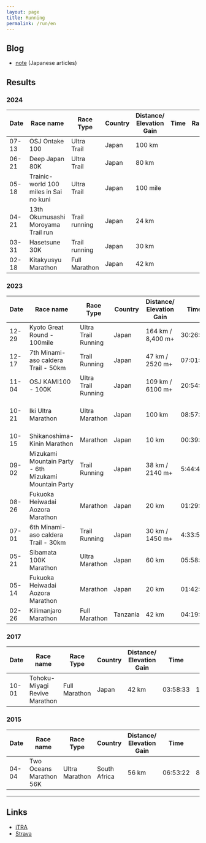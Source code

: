 ```yaml
---
layout: page
title: Running
permalink: /run/en
---
```


## Blog
- [note](https://note.com/nichiyoshi/m/m974baf4333c6) (Japanese articles)

## Results

### 2024

|Date|Race name|Race Type|Country|Distance/ Elevation Gain|Time|Ranking|
|----|----|----|----|----|----|----|
|07-13|OSJ Ontake 100|Ultra Trail|Japan|100 km|||
|06-21|Deep Japan 80K|Ultra Trail|Japan|80 km|||
|05-18|Trainic-world 100 miles in Sai no kuni|Ultra Trail|Japan|100 mile|||
|04-21|13th Okumusashi Moroyama Trail run|Trail running|Japan|24 km|||
|03-31|Hasetsune 30K|Trail running|Japan|30 km|||
|02-18|Kitakyusyu Marathon|Full Marathon|Japan|42 km|||

### 2023

|Date|Race name|Race Type|Country|Distance/ Elevation Gain|Time|Ranking|
|----|----|----|----|----|----|----|
|12-29|Kyoto Great Round - 100mile|Ultra Trail Running|Japan|164 km / 8,400 m+|30:26:23 | 12/38|
|12-17|7th Minami-aso caldera Trail - 50km|Trail Running|Japan|47 km / 2520 m+|07:01:38 | 17 / 148|
|11-04|OSJ KAMI100 - 100K|Ultra Trail Running|Japan|109 km / 6100 m+|20:54:24|54 / 157|
|10-21|Iki Ultra Marathon|Ultra Marathon|Japan|100 km|08:57:41 | 15/292 (3rd prize in 30's 🥉)|
|10-15|Shikanoshima-Kinin Marathon|Marathon|Japan|10 km|00:39:08 | 15/118|
|09-02|Mizukami Mountain Party - 6th Mizukami Mountain Party |Trail Running|Japan|38 km / 2140 m+|5:44:47|12 / 154|
|08-26|Fukuoka Heiwadai Aozora Marathon|Marathon|Japan|20 km|01:29:00 | 3/??? 🥉|
|07-01|6th Minami-aso caldera Trail - 30km|Trail Running|Japan|30 km / 1450 m+|4:33:51|14 / 282|
|05-21|Sibamata 100K Marathon|Ultra Marathon|Japan|60 km|05:58:50 | 43/270|
|05-14|Fukuoka Heiwadai Aozora Marathon|Marathon|Japan|20 km|01:42:56 | 12/???|
|02-26|Kilimanjaro Marathon|Full Marathon|Tanzania|42 km|04:19:58 | 289/734|

### 2017

|Date|Race name|Race Type|Country|Distance/ Elevation Gain|Time|Ranking|
|----|----|----|----|----|----|----|
|10-01|Tohoku-Miyagi Revive Marathon|Full Marathon|Japan|42 km|03:58:33 | 1,157/7,373|

### 2015

|Date|Race name|Race Type|Country|Distance/ Elevation Gain|Time|Ranking|
|----|----|----|----|----|----|----|
|04-04|Two Oceans Marathon 56K|Ultra Marathon|South Africa|56 km|06:53:22 | 8,182/8,721|


---

## Links

- [iTRA](https://itra.run/RunnerSpace/Yoshida.Nichika/4960708)
- [Strava](https://www.strava.com/athletes/108025938)

